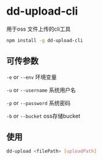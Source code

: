# dd-upload-cli

用于oss 文件上传的cli工具

```bash
npm install -g dd-upload-cli
```

## 可传参数

`-e` or `--env` 环境变量

`-u` or `--username` 系统用户名

`-p` or `--password` 系统密码

`-b` or `--bucket` oss存储bucket


## 使用
```bash
dd-upload <filePath> [uploadPath]
```
